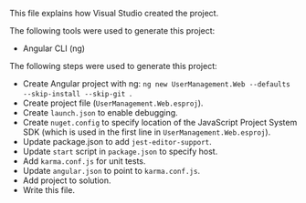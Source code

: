 This file explains how Visual Studio created the project.

The following tools were used to generate this project:
- Angular CLI (ng)

The following steps were used to generate this project:
- Create Angular project with ng: `ng new UserManagement.Web --defaults --skip-install --skip-git `.
- Create project file (`UserManagement.Web.esproj`).
- Create `launch.json` to enable debugging.
- Create `nuget.config` to specify location of the JavaScript Project System SDK (which is used in the first line in `UserManagement.Web.esproj`).
- Update package.json to add `jest-editor-support`.
- Update `start` script in `package.json` to specify host.
- Add `karma.conf.js` for unit tests.
- Update `angular.json` to point to `karma.conf.js`.
- Add project to solution.
- Write this file.
